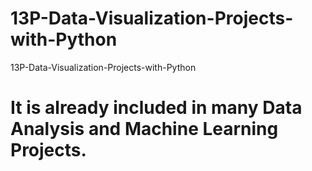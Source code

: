 # 13P-Data-Visualization-Projects-with-Python
13P-Data-Visualization-Projects-with-Python

# It is already included in many Data Analysis and Machine Learning Projects.
